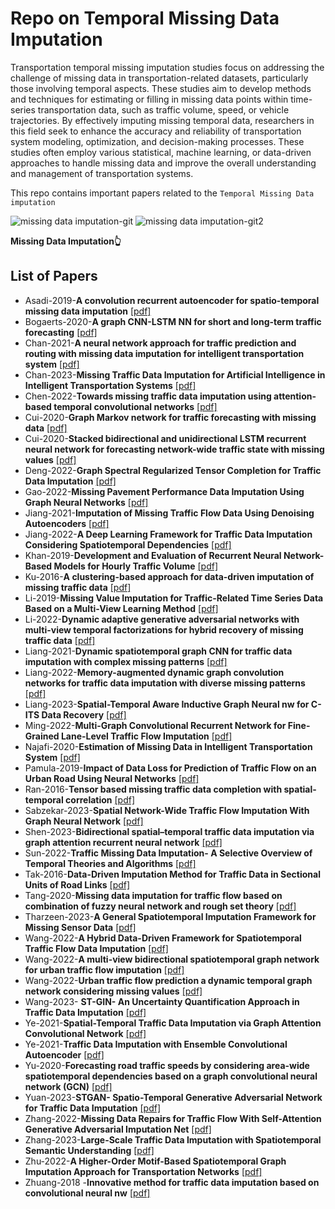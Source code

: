 
# Repo on Temporal Missing Data Imputation

Transportation temporal missing imputation studies focus on addressing the challenge of missing data in transportation-related datasets, particularly those involving temporal aspects. These studies aim to develop methods and 
techniques for estimating or filling in missing data points within time-series transportation data, such as traffic volume, speed, or vehicle trajectories. By effectively imputing missing temporal data, researchers in this 
field seek to enhance the accuracy and reliability of transportation system modeling, optimization, and decision-making processes. These studies often employ various statistical, machine learning, or data-driven approaches 
to handle missing data and improve the overall understanding and management of transportation systems.


This repo contains important papers related to the `Temporal Missing Data imputation`


![missing data imputation-git](https://github.com/shriyanksomvanshi/TemporalMissingImputation/assets/143463033/38817af5-df60-4630-b17c-06ba9e2f46a9) 
![missing data imputation-git2](https://github.com/shriyanksomvanshi/TemporalMissingImputation/assets/143463033/8b3604c4-5d75-4048-a205-f356a9f5f085)


**Missing Data Imputation👆**


## List of Papers

- Asadi-2019-**A convolution recurrent autoencoder for spatio-temporal missing data imputation** [[pdf]](https://github.com/shriyanksomvanshi/TemporalMissingImputation/blob/main/Papers/Asadi-2019-A%20convolution%20recurrent%20autoencoder%20for%20spatio-temporal%20missing%20data%20imputation.pdf) 
- Bogaerts-2020-**A graph CNN-LSTM NN for short and long-term traffic forecasting** [[pdf]](https://github.com/shriyanksomvanshi/TemporalMissingImputation/blob/main/Papers/Bogaerts--2020-A%20graph%20CNN-LSTM%20NN%20for%20short%20and%20long-term%20traffic%20forecasting.pdf) 
- Chan-2021-**A neural network approach for traffic prediction and routing with missing data imputation for intelligent transportation system** [[pdf]](https://github.com/shriyanksomvanshi/TemporalMissingImputation/blob/main/Papers/Chan-2021-A%20neural%20network%20approach%20for%20traffic%20prediction%20and%20routing%20with%20missing%20data%20imputation%20for%20intelligent%20transportation%20system.pdf)
- Chan-2023-**Missing Traffic Data Imputation for Artificial Intelligence in Intelligent Transportation Systems**  [[pdf]](https://github.com/shriyanksomvanshi/TemporalMissingImputation/blob/main/Papers/Chan-2023-Missing%20Traffic%20Data%20Imputation%20for%20Artificial%20Intelligence%20in%20Intelligent%20Transportation%20Systems.pdf)
- Chen-2022-**Towards missing traffic data imputation using attention-based temporal convolutional networks** [[pdf]](https://github.com/shriyanksomvanshi/TemporalMissingImputation/blob/main/Papers/Chen-2022-Towards%20missing%20traffic%20data%20imputation%20using%20attention-based%20temporal%20convolutional%20networks.pdf)
- Cui-2020-**Graph Markov network for traffic forecasting with missing data** [[pdf]](https://github.com/shriyanksomvanshi/TemporalMissingImputation/blob/main/Papers/Cui-2020-Graph%20Markov%20network%20for%20traffic%20forecasting%20with%20missing%20data.pdf)
- Cui-2020-**Stacked bidirectional and unidirectional LSTM recurrent neural network for forecasting network-wide traffic state with missing values** [[pdf]](https://github.com/shriyanksomvanshi/TemporalMissingImputation/blob/main/Papers/Cui-2020-Stacked%20bidirectional%20and%20unidirectional%20LSTM%20recurrent%20neural%20network%20for%20forecasting%20network-wide%20traffic%20state%20with%20missing%20values.pdf)
- Deng-2022-**Graph Spectral Regularized Tensor Completion for Traffic Data Imputation** [[pdf]](https://github.com/shriyanksomvanshi/TemporalMissingImputation/blob/main/Papers/Deng-2022-Graph%20Spectral%20Regularized%20Tensor%20Completion%20for%20Traffic%20Data%20Imputation.pdf)
- Gao-2022-**Missing Pavement Performance Data Imputation Using Graph Neural Networks** [[pdf]](https://github.com/shriyanksomvanshi/TemporalMissingImputation/blob/main/Papers/Gao-2022-Missing%20Pavement%20Performance%20Data%20Imputation%20Using%20Graph%20Neural%20Networks.pdf)
- Jiang-2021-**Imputation of Missing Traffic Flow Data Using Denoising Autoencoders** [[pdf]](https://github.com/shriyanksomvanshi/TemporalMissingImputation/blob/main/Papers/Jiang-2021-Imputation%20of%20Missing%20Traffic%20Flow%20Data%20Using%20Denoising%20Autoencoders.pdf)
- Jiang-2022-**A Deep Learning Framework for Traffic Data Imputation Considering Spatiotemporal Dependencies** [[pdf]](https://github.com/shriyanksomvanshi/TemporalMissingImputation/blob/main/Papers/Jiang-2022-A%20Deep%20Learning%20Framework%20for%20Traffic%20Data%20Imputation%20Considering%20Spatiotemporal%20Dependencies.pdf)
- Khan-2019-**Development and Evaluation of Recurrent Neural Network-Based Models for Hourly Traffic Volume** [[pdf]](https://github.com/shriyanksomvanshi/TemporalMissingImputation/blob/main/Papers/Khan-2019-Development%20and%20Evaluation%20of%20Recurrent%20Neural%20Network-Based%20Models%20for%20Hourly%20Traffic%20Volume%20and%20Annual%20Average%20Daily%20Traffic%20Prediction.pdf)
- Ku-2016-**A clustering-based approach for data-driven imputation of missing traffic data** [[pdf]](https://github.com/shriyanksomvanshi/TemporalMissingImputation/blob/main/Papers/Ku-2016-A%20clustering-based%20approach%20for%20data-driven%20imputation%20of%20missing%20traffic%20data.pdf)
- Li-2019-**Missing Value Imputation for Traffic-Related Time Series Data Based on a Multi-View Learning Method** [[pdf]](https://github.com/shriyanksomvanshi/TemporalMissingImputation/blob/main/Papers/Li-2019-Missing%20Value%20Imputation%20for%20Traffic-Related%20Time%20Series%20Data%20Based%20on%20a%20Multi-View%20Learning%20Method.pdf)
- Li-2022-**Dynamic adaptive generative adversarial networks with multi-view temporal factorizations for hybrid recovery of missing traffic data** [[pdf]](https://github.com/shriyanksomvanshi/TemporalMissingImputation/blob/main/Papers/Li-2022-Dynamic%20adaptive%20generative%20adversarial%20networks%20with%20multi-view%20temporal%20factorizations%20for%20hybrid%20recovery%20of%20missing%20traffic%20data.pdf)
- Liang-2021-**Dynamic spatiotemporal graph CNN for traffic data imputation with complex missing patterns** [[pdf]](https://github.com/shriyanksomvanshi/TemporalMissingImputation/blob/main/Papers/Liang-2021-Dynamic%20spatiotemporal%20graph%20CNN%20for%20traffic%20data%20imputation%20with%20complex%20missing%20patterns.pdf)
- Liang-2022-**Memory-augmented dynamic graph convolution networks for traffic data imputation with diverse missing patterns** [[pdf]](https://github.com/shriyanksomvanshi/TemporalMissingImputation/blob/main/Papers/Liang-2022-Memory-augmented%20dynamic%20graph%20convolution%20networks%20for%20traffic%20data%20imputation%20with%20diverse%20missing%20patterns.pdf)
- Liang-2023-**Spatial-Temporal Aware Inductive Graph Neural nw for C-ITS Data Recovery** [[pdf]](https://github.com/shriyanksomvanshi/TemporalMissingImputation/blob/main/Papers/Liang-2023-Spatial-Temporal%20Aware%20Inductive%20Graph%20Neural%20nw%20for%20C-ITS%20Data%20Recovery.pdf)
- Ming-2022-**Multi-Graph Convolutional Recurrent Network for Fine-Grained Lane-Level Traffic Flow Imputation** [[pdf]](https://github.com/shriyanksomvanshi/TemporalMissingImputation/blob/main/Papers/Ming-2022-Multi-Graph%20Convolutional%20Recurrent%20Network%20for%20Fine-Grained%20Lane-Level%20Traffic%20Flow%20Imputation.pdf)
- Najafi-2020-**Estimation of Missing Data in Intelligent Transportation System** [[pdf]](https://github.com/shriyanksomvanshi/TemporalMissingImputation/blob/main/Papers/Najafi-2020-Estimation%20of%20Missing%20Data%20in%20Intelligent%20Transportation%20System.pdf)
- Pamula-2019-**Impact of Data Loss for Prediction of Traffic Flow on an Urban Road Using Neural Networks** [[pdf]](https://github.com/shriyanksomvanshi/TemporalMissingImputation/blob/main/Papers/Pamula-2019-Impact%20of%20Data%20Loss%20for%20Prediction%20of%20Traffic%20Flow%20on%20an%20Urban%20Road%20Using%20Neural%20Networks.pdf)
- Ran-2016-**Tensor based missing traffic data completion with spatial-temporal correlation** [[pdf]](https://github.com/shriyanksomvanshi/TemporalMissingImputation/blob/main/Papers/Ran-2016-Tensor%20based%20missing%20traffic%20data%20completion%20with%20spatial%E2%80%93temporal%20correlation.pdf)
- Sabzekar-2023-**Spatial Network-Wide Traffic Flow Imputation With Graph Neural Network** [[pdf]](https://github.com/shriyanksomvanshi/TemporalMissingImputation/blob/main/Papers/Sabzekar-2023-Spatial%20Network-Wide%20Traffic%20Flow%20Imputation%20With%20Graph%20Neural%20Network.pdf)
- Shen-2023-**Bidirectional spatial–temporal traffic data imputation via graph attention recurrent neural network** [[pdf]](https://github.com/shriyanksomvanshi/TemporalMissingImputation/blob/main/Papers/Shen-2023-Bidirectional%20spatial%E2%80%93temporal%20traffic%20data%20imputation%20via%20graph%20attention%20recurrent%20neural%20network.pdf)
- Sun-2022-**Traffic Missing Data Imputation- A Selective Overview of Temporal Theories and Algorithms** [[pdf]](https://github.com/shriyanksomvanshi/TemporalMissingImputation/blob/main/Papers/Sun-2022-Traffic%20Missing%20Data%20Imputation-%20A%20Selective%20Overview%20of%20Temporal%20Theories%20and%20Algorithms.pdf)
- Tak-2016-**Data-Driven Imputation Method for Traffic Data in Sectional Units of Road Links** [[pdf]](https://github.com/shriyanksomvanshi/TemporalMissingImputation/blob/main/Papers/Tak-2016-Data-Driven%20Imputation%20Method%20for%20Traffic%20Data%20in%20Sectional%20Units%20of%20Road%20Links.pdf)
- Tang-2020-**Missing data imputation for traffic flow based on combination of fuzzy neural network and rough set theory** [[pdf]](https://github.com/shriyanksomvanshi/TemporalMissingImputation/blob/main/Papers/Tang-2020-Missing%20data%20imputation%20for%20traffic%20flow%20based%20on%20combination%20of%20fuzzy%20neural%20network%20and%20rough%20set%20theory.pdf)
- Tharzeen-2023-**A General Spatiotemporal Imputation Framework for Missing Sensor Data** [[pdf]](https://github.com/shriyanksomvanshi/TemporalMissingImputation/blob/main/Papers/Tharzeen-2023-A%20General%20Spatiotemporal%20Imputation%20Framework%20for%20Missing%20Sensor%20Data.pdf)
- Wang-2022-**A Hybrid Data-Driven Framework for Spatiotemporal Traffic Flow Data Imputation** [[pdf]](https://github.com/shriyanksomvanshi/TemporalMissingImputation/blob/main/Papers/Wang-2022-A%20Hybrid%20Data-Driven%20Framework%20for%20Spatiotemporal%20Traffic%20Flow%20Data%20Imputation.pdf)
- Wang-2022-**A multi-view bidirectional spatiotemporal graph network for urban traffic flow imputation** [[pdf]](https://github.com/shriyanksomvanshi/TemporalMissingImputation/blob/main/Papers/Wang-2022-A%20multi-view%20bidirectional%20spatiotemporal%20graph%20network%20for%20urban%20traffic%20flow%20imputation.pdf)
- Wang-2022-**Urban traffic flow prediction a dynamic temporal graph network considering missing values** [[pdf]](https://github.com/shriyanksomvanshi/TemporalMissingImputation/blob/main/Papers/Wang-2022-Urban%20traffic%20flow%20prediction%20a%20dynamic%20temporal%20graph%20network%20considering%20missing%20values.pdf)
- Wang-2023- **ST-GIN- An Uncertainty Quantification Approach in Traffic Data Imputation** [[pdf]](https://github.com/shriyanksomvanshi/TemporalMissingImputation/blob/main/Papers/Wang-2023-%20ST-GIN-%20An%20Uncertainty%20Quantification%20Approach%20in%20Traffic%20Data%20Imputation.pdf)
- Ye-2021-**Spatial-Temporal Traffic Data Imputation via Graph Attention Convolutional Network** [[pdf]](https://github.com/shriyanksomvanshi/TemporalMissingImputation/blob/main/Papers/Ye-2021-Spatial-Temporal%20Traffic%20Data%20Imputation%20via%20Graph%20Attention%20Convolutional%20Network.pdf)
- Ye-2021-**Traffic Data Imputation with Ensemble Convolutional Autoencoder** [[pdf]](https://github.com/shriyanksomvanshi/TemporalMissingImputation/blob/main/Papers/Ye-2021-Traffic%20Data%20Imputation%20with%20Ensemble%20Convolutional%20Autoencoder.pdf)
- Yu-2020-**Forecasting road traffic speeds by considering area-wide spatiotemporal dependencies based on a graph convolutional neural network (GCN)** [[pdf]](https://github.com/shriyanksomvanshi/TemporalMissingImputation/blob/main/Papers/Yu-2020-Forecasting%20road%20traffic%20speeds%20by%20considering%20area-wide%20spatio-temporal%20dependencies%20based%20on%20a%20graph%20convolutional%20neural%20network%20(GCN).pdf)
- Yuan-2023-**STGAN- Spatio-Temporal Generative Adversarial Network for Traffic Data Imputation** [[pdf]](https://github.com/shriyanksomvanshi/TemporalMissingImputation/blob/main/Papers/Yuan-2023-STGAN-%20Spatio-Temporal%20Generative%20Adversarial%20Network%20for%20Traffic%20Data%20Imputation.pdf)
- Zhang-2022-**Missing Data Repairs for Traffic Flow With Self-Attention Generative Adversarial Imputation Net** [[pdf]](https://github.com/shriyanksomvanshi/TemporalMissingImputation/blob/main/Papers/Zhang-2022-Missing%20Data%20Repairs%20for%20Traffic%20Flow%20With%20Self-Attention%20Generative%20Adversarial%20Imputation%20Net.pdf)
- Zhang-2023-**Large-Scale Traffic Data Imputation with Spatiotemporal Semantic Understanding** [[pdf]](https://github.com/shriyanksomvanshi/TemporalMissingImputation/blob/main/Papers/Zhang-2023-Large-Scale%20Traffic%20Data%20Imputation%20with%20Spatiotemporal%20Semantic%20Understanding.pdf)
- Zhu-2022-**A Higher-Order Motif-Based Spatiotemporal Graph Imputation Approach for Transportation Networks** [[pdf]](https://github.com/shriyanksomvanshi/TemporalMissingImputation/blob/main/Papers/Zhu-2022-A%20Higher-Order%20Motif-Based%20Spatiotemporal%20Graph%20Imputation%20Approach%20for%20Transportation%20Networks.pdf)
- Zhuang-2018 -**Innovative method for traffic data imputation based on convolutional neural nw** [[pdf]](https://github.com/shriyanksomvanshi/TemporalMissingImputation/blob/main/Papers/Zhuang-2018%20-Innovative%20method%20for%20traffic%20data%20imputation%20based%20on%20convolutional%20neural%20nw.pdf)

